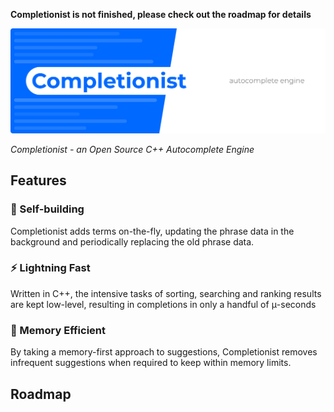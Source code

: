 **Completionist is not finished, please check out the roadmap for details**

![Completionist Banner](doc/Header.svg)

*Completionist - an Open Source C++ Autocomplete Engine*

## Features

### 🤖 Self-building  
Completionist adds terms on-the-fly, updating the phrase data in the background and periodically replacing the old phrase data.

### ⚡ Lightning Fast
Written in C++, the intensive tasks of sorting, searching and ranking results are kept low-level, resulting in completions in only a handful of μ-seconds

### 💾 Memory Efficient
By taking a memory-first approach to suggestions, Completionist removes infrequent suggestions when required to keep within memory limits.

## Roadmap
